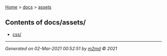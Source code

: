 [Home](../index.md) > [docs](../docs_index.md) > [assets](assets_index.md)  

## Contents of docs/assets/

- [css/](css/css_index.md)

***

*Generated on 02-Mar-2021 00:52:51 by [m2md](https://github.com/crgnam-research/m2md) © 2021*